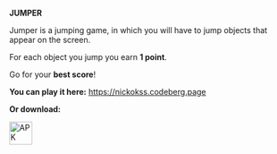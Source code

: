 __JUMPER__

Jumper is a jumping game, in which you will have to jump objects that appear on the screen.

For each object you jump you earn __1 point__.

Go for your __best score__!

__You can play it here:__ https://nickokss.codeberg.page

__Or download:__


[<img src="https://github.com/simplex-chat/.github/blob/master/profile/images/apk_icon.png" alt="APK" height="41">](https://github.com/nickokss/jumper/releases/latest/download/jumper-1.8.0.apk)
